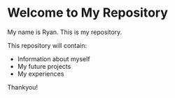 # Welcome to My Repository

My name is Ryan. This is my repository.

This repository will contain:
- Information about myself
- My future projects
- My experiences

Thankyou!